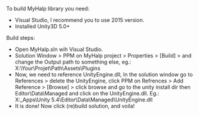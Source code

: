 To build MyHalp library you need:
 - Visual Studio, I recommend you to use 2015 version.
 - Installed Unity3D 5.0+ 

Build steps:
 - Open MyHalp.sln wih Visual Studio.
 - Solution Window > PPM on MyHalp project > Properties > [Build] > and change the Output path to something else, eg.: X:\Your\Projet\Path\Assets\Plugins
 - Now, we need to reference UnityEngine.dll, In the solution window go to References > delete the UnityEngine, click PPM on Refrences > Add Reference > 
 [Browse] > click browse and go to the unity install dir then Editor\Data\Managed and click on the UnityEngine.dll. Eg.: X:\_Apps\Unity 5.4\Editor\Data\Managed\UnityEngine.dll
 - It is done! Now click (re)build solution, and voila!